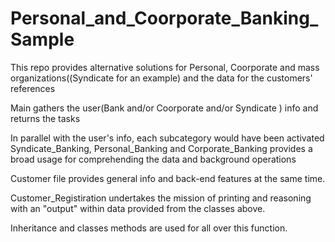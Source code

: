 # Personal_and_Coorporate_Banking_Sample

This repo provides alternative solutions for Personal, Coorporate and mass organizations((Syndicate for an example) and the data for the customers' references

Main gathers the user(Bank and/or Coorporate and/or Syndicate ) info and returns the tasks

In parallel with the user's info, each subcategory would have been activated
Syndicate_Banking, Personal_Banking and Corporate_Banking provides a broad usage for comprehending the data and background operations

Customer file provides general info and back-end features at the same time.

Customer_Registiration undertakes the mission of printing and reasoning with an "output" within data provided from the classes above.

Inheritance and classes methods are used for all over this function.
